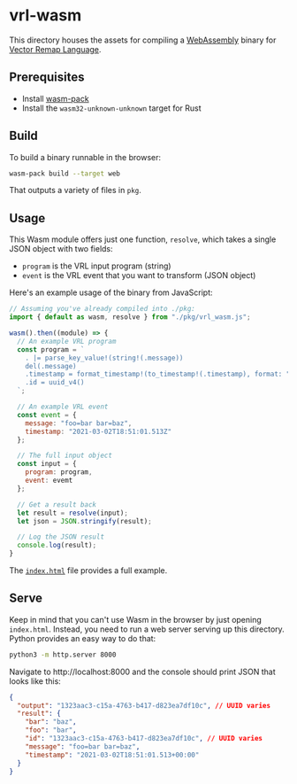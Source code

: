 # vrl-wasm

This directory houses the assets for compiling a [WebAssembly][wasm] binary for [Vector Remap Language][vrl].

## Prerequisites

* Install [wasm-pack]
* Install the `wasm32-unknown-unknown` target for Rust

## Build

To build a binary runnable in the browser:

```bash
wasm-pack build --target web
```

That outputs a variety of files in `pkg`.

## Usage

This Wasm module offers just one function, `resolve`, which takes a single JSON object with two fields:

* `program` is the VRL input program (string)
* `event` is the VRL event that you want to transform (JSON object)

Here's an example usage of the binary from JavaScript:

```javascript
// Assuming you've already compiled into ./pkg:
import { default as wasm, resolve } from "./pkg/vrl_wasm.js";

wasm().then((module) => {
  // An example VRL program
  const program = `
    . |= parse_key_value!(string!(.message))
    del(.message)
    .timestamp = format_timestamp!(to_timestamp!(.timestamp), format: "%+")
    .id = uuid_v4()
  `;

  // An example VRL event
  const event = {
    message: "foo=bar bar=baz",
    timestamp: "2021-03-02T18:51:01.513Z"
  };

  // The full input object
  const input = {
    program: program,
    event: evemt
  };

  // Get a result back
  let result = resolve(input);
  let json = JSON.stringify(result);

  // Log the JSON result
  console.log(result);
}
```

The [`index.html`][html] file provides a full example.

## Serve

Keep in mind that you can't use Wasm in the browser by just opening `index.html`. Instead, you need
to run a web server serving up this directory. Python provides an easy way to do that:

```bash
python3 -m http.server 8000
```

Navigate to http://localhost:8000 and the console should print JSON that looks like this:

```json
{
  "output": "1323aac3-c15a-4763-b417-d823ea7df10c", // UUID varies
  "result": {
    "bar": "baz",
    "foo": "bar",
    "id": "1323aac3-c15a-4763-b417-d823ea7df10c", // UUID varies
    "message": "foo=bar bar=baz",
    "timestamp": "2021-03-02T18:51:01.513+00:00"
  }
}
```

[html]: ./index.html
[vrl]: https://vrl.dev
[wasm]: https://webassembly.org
[wasm-pack]: https://github.com/rustwasm/wasm-pack
